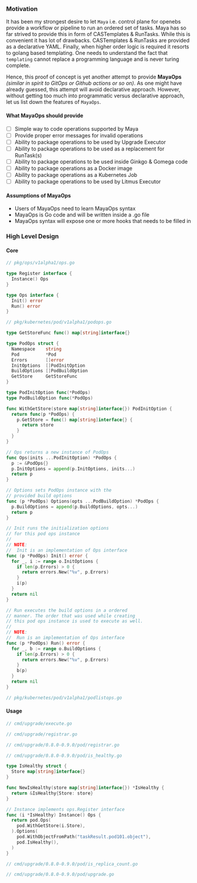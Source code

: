 ### Motivation
It has been my strongest desire to let `Maya` i.e. control plane for openebs provide a workflow or pipeline to run an ordered
set of tasks. Maya has so far strived to provide this in form of CASTemplates & RunTasks. While this is convenient it has 
lot of drawbacks. CASTemplates & RunTasks are provided as a declarative YAML. Finally, when higher order logic is required 
it resorts to golang based templating. One needs to understand the fact that `templating` cannot replace a programming 
language and is never turing complete.

Hence, this proof of concept is yet another attempt to provide **MayaOps** _(similar in spirit to GitOps or Github actions 
or so on)_. As one might have already guessed, this attempt will avoid declarative approach. However, without getting too 
much into programmatic versus declarative approach, let us list down the features of `MayaOps`.

#### What MayaOps should provide
- [ ] Simple way to code operations supported by Maya
- [ ] Provide proper error messages for invalid operations
- [ ] Ability to package operations to be used by Upgrade Executor
- [ ] Ability to package operations to be used as a replacement for RunTask(s)
- [ ] Ability to package operations to be used inside Ginkgo & Gomega code
- [ ] Ability to package operations as a Docker image
- [ ] Ability to package operations as a Kubernetes Job
- [ ] Ability to package operations to be used by Litmus Executor

#### Assumptions of MayaOps
- Users of MayaOps need to learn MayaOps syntax
- MayaOps is Go code and will be written inside a .go file
- MayaOps syntax will expose one or more hooks that needs to be filled in

### High Level Design

#### Core
```go
// pkg/ops/v1alpha1/ops.go

type Register interface {
  Instance() Ops
}

type Ops interface {
  Init() error
  Run() error
}
```

```go
// pkg/kubernetes/pod/v1alpha1/podops.go

type GetStoreFunc func() map[string]interface{}

type PodOps struct {
  Namespace    string
  Pod          *Pod
  Errors       []error
  InitOptions  []PodInitOption
  BuildOptions []PodBuildOption
  GetStore     GetStoreFunc
}

type PodInitOption func(*PodOps)
type PodBuildOption func(*PodOps)

func WithGetStore(store map[string]interface{}) PodInitOption {
  return func(p *PodOps) {
    p.GetStore = func() map[string]interface{} {
      return store
    }
  }
}

// Ops returns a new instance of PodOps
func Ops(inits ...PodInitOption) *PodOps {
  p := &PodOps{}
  p.InitOptions = append(p.InitOptions, inits...)
  return p
}

// Options sets PodOps instance with the
// provided build options
func (p *PodOps) Options(opts ...PodBuildOption) *PodOps {
  p.BuildOptions = append(p.BuildOptions, opts...)
  return p
}

// Init runs the initialization options
// for this pod ops instance
//
// NOTE:
//  Init is an implementation of Ops interface
func (p *PodOps) Init() error {
  for _, i := range o.InitOptions {
    if len(p.Errors) > 0 {
      return errors.New("%v", p.Errors)
    }
    i(p)
  }
  return nil
}

// Run executes the build options in a ordered
// manner. The order that was used while creating
// this pod ops instance is used to execute as well.
//
// NOTE:
//  Run is an implementation of Ops interface
func (p *PodOps) Run() error {
  for _, b := range o.BuildOptions {
    if len(p.Errors) > 0 {
      return errors.New("%v", p.Errors)
    }
    b(p)
  }
  return nil
}
```

```go
// pkg/kubernetes/pod/v1alpha1/podlistops.go
```

#### Usage
```go
// cmd/upgrade/execute.go
```

```go
// cmd/upgrade/registrar.go
```

```go
// cmd/upgrade/0.8.0-0.9.0/pod/registrar.go
```

```go
// cmd/upgrade/0.8.0-0.9.0/pod/is_healthy.go

type IsHealthy struct {
  Store map[string]interface{}
}

func NewIsHealthy(store map[string]interface{}) *IsHealthy {
  return &IsHealthy{Store: store}
}

// Instance implements ops.Register interface
func (i *IsHealthy) Instance() Ops {
  return pod.Ops(
    pod.WithGetStore(i.Store),
  ).Options(
    pod.WithObjectFromPath("taskResult.pod101.object"),
    pod.IsHealthy(),
  )
}
```

```go
// cmd/upgrade/0.8.0-0.9.0/pod/is_replica_count.go
```

```go
// cmd/upgrade/0.8.0-0.9.0/pod/upgrade.go
```
